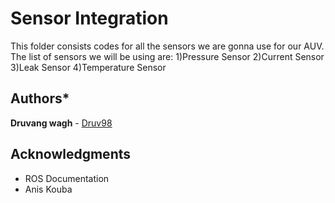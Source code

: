 # Sensor Integration

This folder consists codes for all the sensors we are  gonna use for our AUV. The list of sensors we will be using are:
1)Pressure Sensor
2)Current Sensor
3)Leak Sensor
4)Temperature Sensor

## Authors* 
**Druvang wagh** - [Druv98](https://github.com/Druv98)


## Acknowledgments

* ROS Documentation
* Anis Kouba


